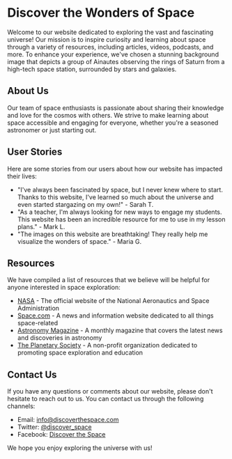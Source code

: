 <!--font:Dancing Script-->

# Discover the Wonders of Space

Welcome to our website dedicated to exploring the vast and fascinating universe! Our mission is to inspire curiosity and learning about space through a variety of resources, including articles, videos, podcasts, and more. To enhance your experience, we've chosen a stunning background image that depicts a group of Ainautes observing the rings of Saturn from a high-tech space station, surrounded by stars and galaxies.

## About Us

Our team of space enthusiasts is passionate about sharing their knowledge and love for the cosmos with others. We strive to make learning about space accessible and engaging for everyone, whether you're a seasoned astronomer or just starting out.

## User Stories

Here are some stories from our users about how our website has impacted their lives:

- "I've always been fascinated by space, but I never knew where to start. Thanks to this website, I've learned so much about the universe and even started stargazing on my own!" - Sarah T.
- "As a teacher, I'm always looking for new ways to engage my students. This website has been an incredible resource for me to use in my lesson plans." - Mark L.
- "The images on this website are breathtaking! They really help me visualize the wonders of space." - Maria G.

## Resources

We have compiled a list of resources that we believe will be helpful for anyone interested in space exploration:

- [NASA](#nasa) - The official website of the National Aeronautics and Space Administration
- [Space.com](#spacecom) - A news and information website dedicated to all things space-related
- [Astronomy Magazine](#astronomy-magazine) - A monthly magazine that covers the latest news and discoveries in astronomy
- [The Planetary Society](#the-planetary-society) - A non-profit organization dedicated to promoting space exploration and education

## Contact Us

If you have any questions or comments about our website, please don't hesitate to reach out to us. You can contact us through the following channels:

- Email: [info@discoverthespace.com](mailto:info@discoverthespace.com)
- Twitter: [@discover_space](#twitter)
- Facebook: [Discover the Space](#facebook)

We hope you enjoy exploring the universe with us!

<!--

Write me content for website with wallpaper which alt text is:

"A group of Ainautes observing the rings of Saturn from a high-tech space station, surrounded by stars and galaxies."

The name/title of the page should not be 1:1 copy of the alt text but rather a real content of the website which is using this wallpaper.

- Use markdown format 
- Start with heading
- Heading should be short and concise
- The content should look like a real website 
- The website should not be about the wallpaper, wallpaper is just a related background
- Heading should be contain work "wallpaper" or "background"
- Include real sections like references, contact, user stories, etc. use things relevant to the page purpose.
- Feel free to use structure like headings, bullets, numbering, blockquotes, paragraphs, horizontal lines, etc.
- You can use formatting like bold or _italic_
- You can include UTF-8 emojis
- Links should be only #hash anchors (and you can refer to the document itself)
- Do not include images


---


# Space Exploration Wallpaper

Welcome to our website dedicated to space exploration! Our mission is to inspire and educate people about the wonders of the universe. To enhance your experience, we have chosen a stunning wallpaper for our background that depicts a group of Ainautes observing the rings of Saturn from a high-tech space station, surrounded by stars and galaxies.

## About Us

Our team consists of passionate space enthusiasts who are dedicated to sharing their knowledge with others. We offer a variety of resources, including articles, videos, and podcasts, to help you learn more about space exploration. Whether you're a seasoned astronomer or just starting out, we have something for everyone.

## User Stories

Here are some stories from our users about how our website has impacted their lives:

- "I've always been interested in space, but I never knew where to start. Thanks to this website, I've learned so much about the universe and even started stargazing on my own!" - Sarah T.
- "As a teacher, I'm always looking for new ways to engage my students. This website has been an incredible resource for me to use in my lesson plans." - Mark L.
- "I love the wallpaper on this website! It's so beautiful and really sets the tone for exploring the cosmos." - Maria G.

## Resources

We have compiled a list of resources that we believe will be helpful for anyone interested in space exploration:

- [NASA](#nasa) - The official website of the National Aeronautics and Space Administration
- [Space.com](#spacecom) - A news and information website dedicated to all things space-related
- [Astronomy Magazine](#astronomy-magazine) - A monthly magazine that covers the latest news and discoveries in astronomy
- [The Planetary Society](#the-planetary-society) - A non-profit organization dedicated to promoting space exploration and education

## Contact Us

If you have any questions or comments about our website, please don't hesitate to reach out to us. You can contact us through the following channels:

- Email: [info@spaceexploration.com](mailto:info@spaceexploration.com)
- Twitter: [@spaceexplore](#twitter)
- Facebook: [Space Exploration](#facebook)

We hope you enjoy exploring the universe with us!


---


Heading should not include word "wallpaper". The website should not be about the wallpaper itself, wallpaper is just a related background, rewrite whole content.


---


# Discover the Wonders of Space

Welcome to our website dedicated to exploring the vast and fascinating universe! Our mission is to inspire curiosity and learning about space through a variety of resources, including articles, videos, podcasts, and more. To enhance your experience, we've chosen a stunning background image that depicts a group of Ainautes observing the rings of Saturn from a high-tech space station, surrounded by stars and galaxies.

## About Us

Our team of space enthusiasts is passionate about sharing their knowledge and love for the cosmos with others. We strive to make learning about space accessible and engaging for everyone, whether you're a seasoned astronomer or just starting out.

## User Stories

Here are some stories from our users about how our website has impacted their lives:

- "I've always been fascinated by space, but I never knew where to start. Thanks to this website, I've learned so much about the universe and even started stargazing on my own!" - Sarah T.
- "As a teacher, I'm always looking for new ways to engage my students. This website has been an incredible resource for me to use in my lesson plans." - Mark L.
- "The images on this website are breathtaking! They really help me visualize the wonders of space." - Maria G.

## Resources

We have compiled a list of resources that we believe will be helpful for anyone interested in space exploration:

- [NASA](#nasa) - The official website of the National Aeronautics and Space Administration
- [Space.com](#spacecom) - A news and information website dedicated to all things space-related
- [Astronomy Magazine](#astronomy-magazine) - A monthly magazine that covers the latest news and discoveries in astronomy
- [The Planetary Society](#the-planetary-society) - A non-profit organization dedicated to promoting space exploration and education

## Contact Us

If you have any questions or comments about our website, please don't hesitate to reach out to us. You can contact us through the following channels:

- Email: [info@discoverthespace.com](mailto:info@discoverthespace.com)
- Twitter: [@discover_space](#twitter)
- Facebook: [Discover the Space](#facebook)

We hope you enjoy exploring the universe with us!

-->
